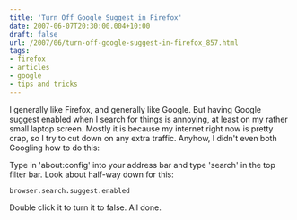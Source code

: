 ```yaml
---
title: 'Turn Off Google Suggest in Firefox'
date: 2007-06-07T20:30:00.004+10:00
draft: false
url: /2007/06/turn-off-google-suggest-in-firefox_857.html
tags: 
- firefox
- articles
- google
- tips and tricks
---
```


I generally like Firefox, and generally like Google. But having Google suggest enabled when I search for things is annoying, at least on my rather small laptop screen. Mostly it is because my internet right now is pretty crap, so I try to cut down on any extra traffic. Anyhow, I didn't even both Googling how to do this:

Type in 'about:config' into your address bar and type 'search' in the top filter bar. Look about half-way down for this:

```
browser.search.suggest.enabled

```  
  

Double click it to turn it to false. All done.